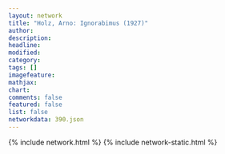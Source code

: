 ```yaml
---
layout: network
title: "Holz, Arno: Ignorabimus (1927)"
author:
description:
headline:
modified:
category:
tags: []
imagefeature: 
mathjax: 
chart: 
comments: false
featured: false
list: false
networkdata: 390.json
---
```

{% include network.html %}
{% include network-static.html %}
